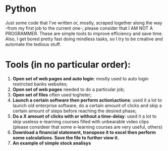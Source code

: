 # Python
Just some code that I’ve written or, mostly, scraped together along the way -from my first job to the current one-; please consider that I AM NOT A PROGRAMMER. These are simple tools to improve efficiency and save time. Also, I get bored pretty fast doing mindless tasks, so I try to be creative and automate the tedious stuff.

# Tools (in no particular order):
1. **Open set of web pages and auto login**: mostly used to auto login restricted banks websites;
2. **Open set of web pages** needed to do a particular job;
3. **Open set of files** often used togheter;
4. **Launch a certain software then perform action\actions**: used it a lot to launch old enterprise software, do a certain amount of clicks and skip a certain amount of steps before reaching the desired phase;
5. **Do a X amount of clicks with or without a time-delay**: used it a lot to skip useless e-learning courses filled with unbearable video clips (please consideer that some e-learning courses are very useful, others)
6. **Download a financial statement, transpose it to excel then perform some calculations. Save the file to further view it.**
7. **An example of simple stock analisys**
